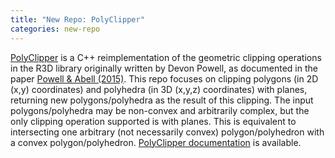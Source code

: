 ```yaml
---
title: "New Repo: PolyClipper"
categories: new-repo
---
```


[PolyClipper](https://github.com/LLNL/PolyClipper) is a C++ reimplementation of the geometric clipping operations in the R3D library originally written by Devon Powell, as documented in the paper [Powell & Abell (2015)](https://www.sciencedirect.com/science/article/pii/S0021999115003563). This repo focuses on clipping polygons (in 2D (x,y) coordinates) and polyhedra (in 3D (x,y,z) coordinates) with planes, returning new polygons/polyhedra as the result of this clipping. The input polygons/polyhedra may be non-convex and arbitrarily complex, but the only clipping operation supported is with planes. This is equivalent to intersecting one arbitrary (not necessarily convex) polygon/polyhedron with a convex polygon/polyhedron. [PolyClipper documentation](https://polyclipper.readthedocs.io/en/latest/) is available.
